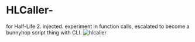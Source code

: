 # HLCaller-
for Half-Life 2. injected. experiment in function calls, escalated to become a bunnyhop script thing with CLI.
![hlcaller](https://github.com/crackman2/HLCaller-/assets/20112053/3ce8892f-5722-468e-8baf-39080389432e)

